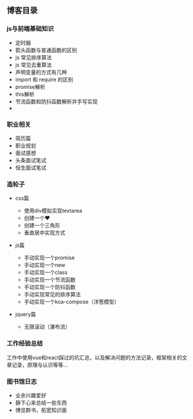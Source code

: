 ## 博客目录  


### js与前端基础知识  
* 定时器  
* 箭头函数与普通函数的区别  
* js 常见排序算法  
* js 常见去重算法  
* 声明变量的方式有几种  
* import 和 require 的区别  
* promise解析  
* this解析  
* 节流函数和防抖函数解析并手写实现  
* 

### 职业相关  
* 简历篇  
* 职业规划  
* 面试感想  
* 头条面试笔试  
* 恒生面试笔试  

### 造轮子  
+ css篇  
  - 使用div模拟实现textarea  
  - 创建一个❤️  
  - 创建一个三角形  
  - 垂直居中实现方式  
+ js篇  
  - 手动实现一个promise  
  - 手动实现一个new  
  - 手动实现一个class  
  - 手动实现一个节流函数  
  - 手动实现一个防抖函数  
  - 手动实现常见的排序算法  
  - 手动实现一个koa-compose（洋葱模型） 

+ jquery篇  
  - 无限滚动（瀑布流）  

### 工作经验总结  
工作中使用vue和react踩过的坑汇总，以及解决问题的方法记录，框架相关的文章记录，原理与认识等等...  

### 图书馆日志  
* 业余兴趣爱好  
* 静下心来总结一些东西  
* 博览群书，拓宽知识面  